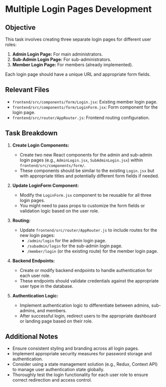 # Multiple Login Pages Development

## Objective

This task involves creating three separate login pages for different user roles:

1. **Admin Login Page:** For main administrators.
2. **Sub-Admin Login Page:** For sub-administrators.
3. **Member Login Page:** For members (already implemented).

Each login page should have a unique URL and appropriate form fields.

## Relevant Files

-   `frontend/src/components/form/Login.jsx`: Existing member login page.
-   `frontend/src/components/form/LoginForm.jsx`: Form component for the login page.
-   `frontend/src/router/AppRouter.js`: Frontend routing configuration.

## Task Breakdown

1. **Create Login Components:**
    -   Create two new React components for the admin and sub-admin login pages (e.g., `AdminLogin.jsx`, `SubAdminLogin.jsx`) within `frontend/src/components/form/`.
    -   These components should be similar to the existing `Login.jsx` but with appropriate titles and potentially different form fields if needed.

2. **Update LoginForm Component:**
    -   Modify the `LoginForm.jsx` component to be reusable for all three login pages.
    -   You might need to pass props to customize the form fields or validation logic based on the user role.

3. **Routing:**
    -   Update `frontend/src/router/AppRouter.js` to include routes for the new login pages:
        -   `/admin/login` for the admin login page.
        -   `/subadmin/login` for the sub-admin login page.
        -   `/member/login` (or the existing route) for the member login page.

4. **Backend Endpoints:**
    -   Create or modify backend endpoints to handle authentication for each user role.
    -   These endpoints should validate credentials against the appropriate user type in the database.

5. **Authentication Logic:**
    -   Implement authentication logic to differentiate between admins, sub-admins, and members.
    -   After successful login, redirect users to the appropriate dashboard or landing page based on their role.

## Additional Notes

-   Ensure consistent styling and branding across all login pages.
-   Implement appropriate security measures for password storage and authentication.
-   Consider using a state management solution (e.g., Redux, Context API) to manage user authentication state globally.
-   Thoroughly test the login functionality for each user role to ensure correct redirection and access control.

